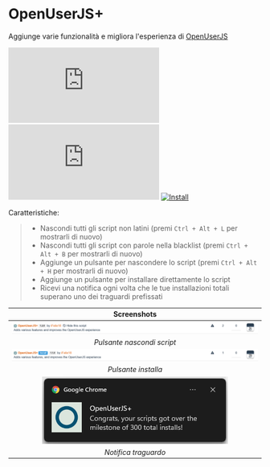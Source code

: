# OpenUserJS+

Aggiunge varie funzionalità e migliora l'esperienza di [OpenUserJS][openuserjs-link]

[![Version][version-badge]][link]
[![Size][size-badge]][link]
[![Install][install-badge]][download-link]

Caratteristiche:
>
>* Nascondi tutti gli script non latini (premi `Ctrl + Alt + L` per mostrarli di nuovo)
>* Nascondi tutti gli script con parole nella blacklist (premi `Ctrl + Alt + B` per mostrarli di nuovo)
>* Aggiunge un pulsante per nascondere lo script (premi `Ctrl + Alt + H` per mostrarli di nuovo)
>* Aggiunge un pulsante per installare direttamente lo script
>* Ricevi una notifica ogni volta che le tue installazioni totali superano uno dei traguardi prefissati

|                   Screenshots                   |
| :---------------------------------------------: |
|   [![Hide script button][screenshot-1]][link]   |
|           _Pulsante nascondi script_            |
|     [![Install button][screenshot-2]][link]     |
|               _Pulsante installa_               |
| [![Milestone notification][screenshot-3]][link] |
|              _Notifica traguardo_               |

[link]: #openuserjs
[openuserjs-link]: https://openuserjs.org/

[version-badge]: https://flat.badgen.net/runkit/iFelix18/version/iFelix18/Userscripts/master/userscripts/meta/openuserjs-plus.meta.js
[size-badge]: https://flat.badgen.net/badgesize/normal/iFelix18/Userscripts/master/userscripts/openuserjs-plus.user.js
[install-badge]: https://flat.badgen.net/badge/install%20directly%20from/GitHub/blue "Clicca qui!"

[download-link]: https://raw.githubusercontent.com/iFelix18/Userscripts/master/userscripts/openuserjs-plus.user.js "Clicca qui!"

[screenshot-1]: /docs/screenshots/openuserjs-plus_hide-script-button.png?raw=true "Pulsante nascondi script"
[screenshot-2]: /docs/screenshots/openuserjs-plus_install-button.png?raw=true "Pulsante installa"
[screenshot-3]: /docs/screenshots/openuserjs-plus_milestone-notification.png?raw=true "Notifica traguardo"
